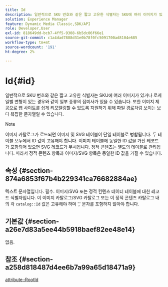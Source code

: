 ```yaml
---
title: Id
description: 일반적으로 SKU 번호와 같은 짧고 고유한 식별자는 SKU에 여러 이미지가 있거나 로케일별 변형이 있는 경우와 같이 일종의 접미사가 있을 수 있습니다.
solution: Experience Manager
feature: Dynamic Media Classic,SDK/API
role: Developer,User
exl-id: 818649dd-bcb7-4ff5-9308-6b5dc06f66e1
source-git-commit: c1a4dad7888d31e0b78f0fc5091700ad8104e685
workflow-type: tm+mt
source-wordcount: '191'
ht-degree: 2%

---
```


# Id{#id}

일반적으로 SKU 번호와 같은 짧고 고유한 식별자는 SKU에 여러 이미지가 있거나 로케일별 변형이 있는 경우와 같이 일부 종류의 접미사가 있을 수 있습니다. 또한 이미지 제공으로 웹 사이트를 쉽게 리모델링할 수 있도록 지원하기 위해 파일 경로처럼 보이는 보다 복잡한 문자열일 수 있습니다.

>[!NOTE]
>
>이미지 카탈로그가 로드되면 이미지 및 SVG 테이블이 단일 테이블로 병합됩니다. 두 테이블 모두에서 ID 값이 고유해야 합니다. 이미지 테이블에 동일한 ID 값을 가진 레코드가 포함되어 있으면 SVG 레코드가 무시됩니다. 정적 콘텐츠는 별도의 테이블로 관리됩니다. 따라서 정적 콘텐츠 항목과 이미지/SVG 항목은 동일한 ID 값을 가질 수 있습니다.

## 속성 {#section-874a6853f67b4b229341ca76682884ae}

텍스트 문자열입니다. 필수. 이미지/SVG 또는 정적 컨텐츠 데이터 테이블에 대한 레코드 식별자입니다. 이 이미지 카탈로그/SVG 카탈로그 또는 이 정적 콘텐츠 카탈로그 내의 각 `catalog::Id` 값은 고유해야 하며 &#39;,&#39; 문자를 포함하지 않아야 합니다.

## 기본값 {#section-a26e7d83a5ee44b5918baef82ee48e14}

없음.

## 참조 {#section-a258d818487d4ee6b7a99a65d18471a9}

[attribute::RootId](../../../../../../is-api/image-catalog/image-serving-api-ref/c-image-catalog-reference/c-attributes-reference/r-rootid.md#reference-13653312925e4a08b90f99961d53f546)
